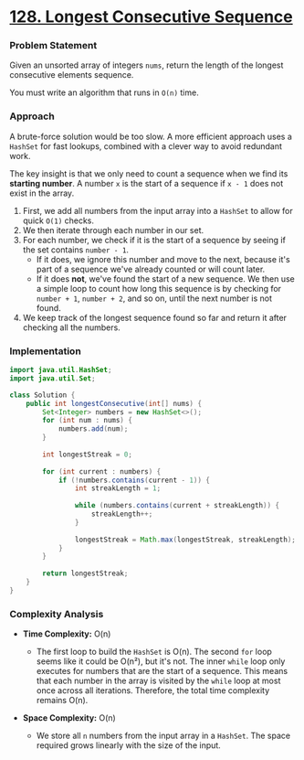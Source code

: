# <a href="https://leetcode.com/problems/longest-consecutive-sequence/" target="_blank">128. Longest Consecutive Sequence</a>

### Problem Statement
Given an unsorted array of integers `nums`, return the length of the longest consecutive elements sequence.

You must write an algorithm that runs in `O(n)` time.

### Approach
A brute-force solution would be too slow. A more efficient approach uses a `HashSet` for fast lookups, combined with a clever way to avoid redundant work.

The key insight is that we only need to count a sequence when we find its **starting number**. A number `x` is the start of a sequence if `x - 1` does not exist in the array.

1.  First, we add all numbers from the input array into a `HashSet` to allow for quick `O(1)` checks.
2.  We then iterate through each number in our set.
3.  For each number, we check if it is the start of a sequence by seeing if the set contains `number - 1`.
    - If it does, we ignore this number and move to the next, because it's part of a sequence we've already counted or will count later.
    - If it does **not**, we've found the start of a new sequence. We then use a simple loop to count how long this sequence is by checking for `number + 1`, `number + 2`, and so on, until the next number is not found.
4.  We keep track of the longest sequence found so far and return it after checking all the numbers.

### Implementation
```java
import java.util.HashSet;
import java.util.Set;

class Solution {
    public int longestConsecutive(int[] nums) {
        Set<Integer> numbers = new HashSet<>();
        for (int num : nums) {
            numbers.add(num);
        }
        
        int longestStreak = 0;
        
        for (int current : numbers) {
            if (!numbers.contains(current - 1)) {
                int streakLength = 1;
                
                while (numbers.contains(current + streakLength)) {
                    streakLength++;
                }
                
                longestStreak = Math.max(longestStreak, streakLength);
            }
        }
        
        return longestStreak;
    }
}
``` 

### Complexity Analysis
- **Time Complexity:** O(n)
  - The first loop to build the `HashSet` is O(n). The second `for` loop seems like it could be O(n²), but it's not. The inner `while` loop only executes for numbers that are the start of a sequence. This means that each number in the array is visited by the `while` loop at most once across all iterations. Therefore, the total time complexity remains O(n).

- **Space Complexity:** O(n)
  - We store all `n` numbers from the input array in a `HashSet`. The space required grows linearly with the size of the input.
